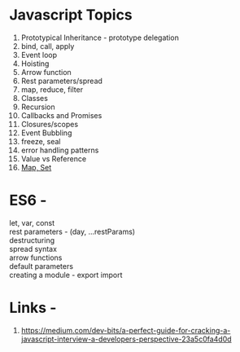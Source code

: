 # Javascript Topics

1) Prototypical Inheritance - prototype delegation
2) bind, call, apply
3) Event loop
4) Hoisting
5) Arrow function
6) Rest parameters/spread
7) map, reduce, filter
8) Classes
9) Recursion
10) Callbacks and Promises
11) Closures/scopes
12) Event Bubbling
13) freeze, seal
14) error handling patterns
15) Value vs Reference
16) [Map, Set](https://javascript.info/map-set)


# ES6 -

let, var, const <br>
rest parameters - (day, ...restParams) <br>
destructuring <br>
spread syntax <br>
arrow functions <br>
default parameters <br>
creating a module - export import <br>


# Links - 

1) https://medium.com/dev-bits/a-perfect-guide-for-cracking-a-javascript-interview-a-developers-perspective-23a5c0fa4d0d
